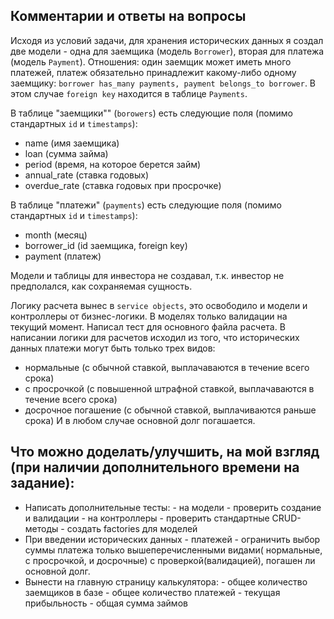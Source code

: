 ## Комментарии и ответы на вопросы

Исходя из условий задачи, для хранения исторических данных я создал две модели - одна для заемщика (модель `Borrower`), вторая для платежа (модель `Payment`).
Отношения: один заемщик может иметь много платежей, платеж обязательно принадлежит какому-либо одному заемщику:
`borrower has_many payments, payment belongs_to borrower`. В этом случае `foreign key` находится в таблице `Payments`.

В таблице "заемщики"" (`borowers`) есть следующие поля (помимо стандартных `id` и `timestamps`):
- name (имя заемщика)
- loan (сумма займа)
- period (время, на которое берется займ)
- annual\_rate (ставка годовых)
- overdue\_rate (ставка годовых при просрочке)

В таблице "платежи" (`payments`) есть следующие поля (помимо стандартных `id` и `timestamps`):
- month (месяц)
- borrower_id (id заемщика, foreign key)
- payment (платеж)
 
Модели и таблицы для инвестора не создавал, т.к. инвестор не предполался, как сохраняемая сущность.

Логику расчета вынес в `service objects`, это освободило и модели и контроллеры от бизнес-логики. В моделях только валидации на текущий момент.
Написал тест для основного файла расчета.
В написании логики для расчетов исходил из того, что исторических данных платежи могут быть только трех видов:
- нормальные (с обычной ставкой, выплачаваются в течение всего срока)
- с просрочкой (с повышенной штрафной ставкой, выплачаваются в течение всего срока)
- досрочное погашение (с обычной ставкой, выплачиваются раньше срока)
И в любом случае основной долг погашается.

## Что можно доделать/улучшить, на мой взгляд (при наличии дополнительного времени на задание):
- Написать дополнительные тесты:
      - на модели - проверить создание и валидации
      - на контроллеры - проверить стандартные CRUD-методы
      - создать factories для моделей
- При введении исторических данных - платежей - ограничить выбор суммы платежа только вышеперечисленными видами( нормальные, с просрочкой, и досрочные) 
с проверкой(валидацией), погашен ли основной долг.
- Вынести на главную страницу калькулятора:
      - общее количество заемщиков в базе
      - общее количество платежей
      - текущая прибыльность
      - общая сумма займов

